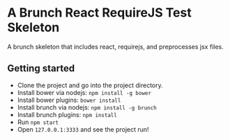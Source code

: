 A Brunch React RequireJS Test Skeleton
========================

A brunch skeleton that includes react, requirejs, and preprocesses jsx files.


## Getting started
* Clone the project and go into the project directory.
* Install bower via nodejs: `npm install -g bower`
* Install bower plugins: `bower install`
* Install brunch via nodejs: `npm install -g brunch`
* Install brunch plugins: `npm install`
* Run `npm start`
* Open `127.0.0.1:3333` and see the project run!
